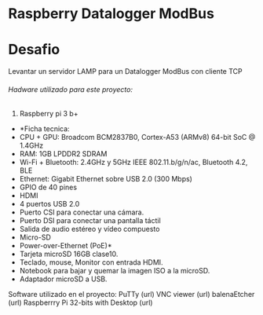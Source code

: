 # Raspberry Datalogger ModBus

# Desafio 
Levantar un servidor LAMP para un Datalogger ModBus con cliente TCP 

###### Hadware utilizado para este proyecto:

1. Raspberry pi 3 b+
 - *Ficha tecnica:
 - CPU + GPU: Broadcom BCM2837B0, Cortex-A53 (ARMv8) 64-bit SoC @ 1.4GHz
 - RAM: 1GB LPDDR2 SDRAM
 - Wi-Fi + Bluetooth: 2.4GHz y 5GHz IEEE 802.11.b/g/n/ac, Bluetooth 4.2, BLE
 - Ethernet: Gigabit Ethernet sobre USB 2.0 (300 Mbps)
 - GPIO de 40 pines
 - HDMI
 -  4 puertos USB 2.0
 - Puerto CSI para conectar una cámara.
 - Puerto DSI para conectar una pantalla táctil
 - Salida de audio estéreo y vídeo compuesto
 - Micro-SD
 - Power-over-Ethernet (PoE)*
 - Tarjeta microSD 16GB clase10.
 - Teclado, mouse, Monitor con entrada HDMI.
 - Notebook para bajar y quemar la imagen ISO a la microSD.
 - Adaptador microSD a USB.

Software utilizado en el proyecto:
    PuTTy (url)
    VNC viewer (url)
    balenaEtcher (url)
    Raspberrry Pi 32-bits with Desktop (url)
